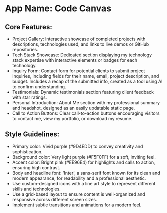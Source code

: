 # **App Name**: Code Canvas

## Core Features:

- Project Gallery: Interactive showcase of completed projects with descriptions, technologies used, and links to live demos or GitHub repositories.
- Tech Stack Showcase: Dedicated section displaying my technology stack expertise with interactive elements or badges for each technology.
- Inquiry Form: Contact form for potential clients to submit project inquiries, including fields for their name, email, project description, and budget. Includes a recap of the submitted info, created as a tool using AI to confirm understanding. 
- Testimonials: Dynamic testimonials section featuring client feedback with star ratings.
- Personal Introduction: About Me section with my professional summary and headshot, designed as an easily updatable static page.
- Call to Action Buttons: Clear call-to-action buttons encouraging visitors to contact me, view my portfolio, or download my resume.

## Style Guidelines:

- Primary color: Vivid purple (#9D4EDD) to convey creativity and sophistication.
- Background color: Very light purple (#F5F0FF) for a soft, inviting feel.
- Accent color: Bright pink (#EE96E4) for highlights and calls to action, ensuring high contrast.
- Body and headline font: 'Inter', a sans-serif font known for its clean and modern appearance, for readability and a professional aesthetic.
- Use custom-designed icons with a line art style to represent different skills and technologies.
- Use a grid-based layout to ensure content is well-organized and responsive across different screen sizes.
- Implement subtle transitions and animations for a modern feel.
